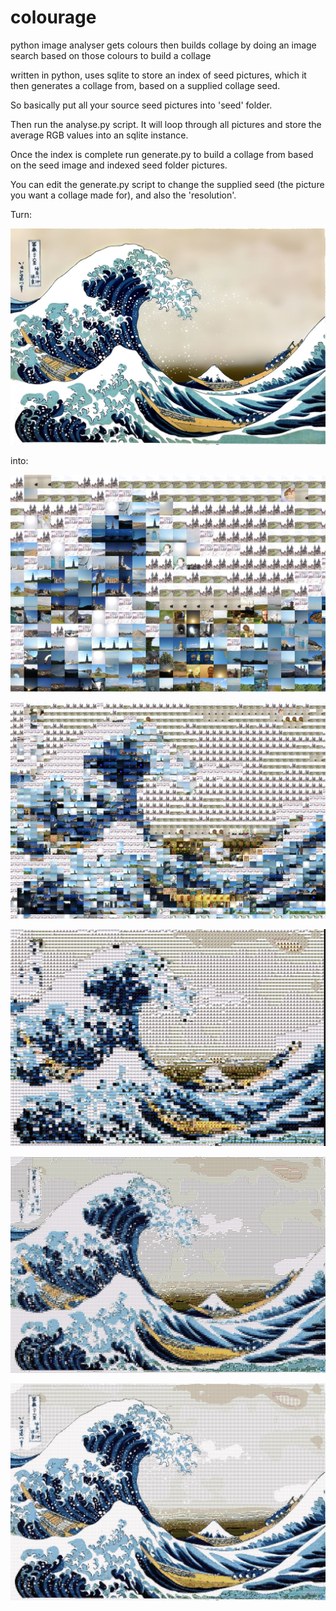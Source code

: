 colourage
=========

python image analyser gets colours then builds collage by doing an image search based on those colours to build a collage

written in python, uses sqlite to store an index of seed pictures, which it then generates a collage from, based on a supplied collage seed.

So basically put all your source seed pictures into 'seed' folder. 

Then run the analyse.py script. It will loop through all pictures and store the average RGB values into an sqlite instance.

Once the index is complete run generate.py to build a collage from based on the seed image and indexed seed folder pictures.

You can edit the generate.py script to change the supplied seed (the picture you want a collage made for), and also the 'resolution'.

Turn:

![Original image](wave.jpg)

into:

![collage](docs/r_16wave.jpg)

![collage](docs/r_32wave.jpg)

![collage](docs/r_64wave.jpg)

![collage](docs/r_128wave.jpg)

![collage](docs/r_256wave.jpg)

